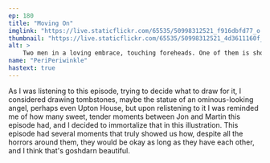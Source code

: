 ```yaml
---
ep: 180
title: "Moving On"
imglink: "https://live.staticflickr.com/65535/50998312521_f916dbfd77_o.jpg"
thumbnail: "https://live.staticflickr.com/65535/50998312521_4d3611160f_q.jpg"
alt: >
    Two men in a loving embrace, touching foreheads. One of them is shorter with long, wavy salt-and-pepper hair, heavy stubble, an angular nose, darker skin and square glasses. The other is slightly taller, has short, curly ginger hair, round glasses, a light stubble, a fuller and rounder face and freckle-covered skin. The taller man is framing the shorter man&#x27;s face with both of his hands and the shorter man has a hand on the back of the taller man&#x27;s neck. They both have their eyes closed, gentle smiles, and an overall peaceful expression on their faces. On the bottom-right corner, the following words are written: &quot;Don&#x27;t FRET it. It&#x27;s just NICE to see you LIKE THIS. [CLICK]&quot;
name: "PeriPeriwinkle"
hastext: true
---
```

As I was listening to this episode, trying to decide what to draw for it, I considered drawing tombstones, maybe the statue of an ominous-looking angel, perhaps even Upton House, but upon relistening to it I was reminded me of how many sweet, tender moments between Jon and Martin this episode had, and I decided to immortalize that in this illustration. This episode had several moments that truly showed us how, despite all the horrors around them, they would be okay as long as they have each other, and I think that's goshdarn beautiful.